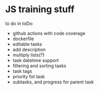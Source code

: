 # JS training stuff

to do in toDo:
* github actions with code coverage
* dockerfile
* editable tasks
* add description
* multiply lists(?)
* task datetime support
* filtering and sorting tasks
* task tags
* priority fot task
* subtasks, and progress for parent task
